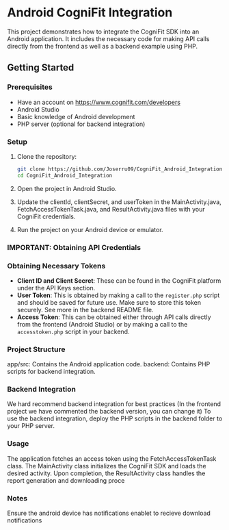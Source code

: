 # Android CogniFit Integration

This project demonstrates how to integrate the CogniFit SDK into an Android application. It includes the necessary code for making API calls directly from the frontend as well as a backend example using PHP.

## Getting Started

### Prerequisites
- Have an account on https://www.cognifit.com/developers
- Android Studio
- Basic knowledge of Android development
- PHP server (optional for backend integration)

### Setup

1. Clone the repository:
   ```sh
   git clone https://github.com/Joserru09/CogniFit_Android_Integration.git
   cd CogniFit_Android_Integration

2. Open the project in Android Studio.

3. Update the clientId, clientSecret, and userToken in the MainActivity.java, FetchAccessTokenTask.java, and ResultActivity.java files with your CogniFit credentials.

4. Run the project on your Android device or emulator.

### IMPORTANT: Obtaining API Credentials

### Obtaining Necessary Tokens

- **Client ID and Client Secret**: These can be found in the CogniFit platform under the API Keys section.
- **User Token**: This is obtained by making a call to the `register.php` script and should be saved for future use. Make sure to store this token securely. See more in the backend README file.
- **Access Token**: This can be obtained either through API calls directly from the frontend (Android Studio) or by making a call to the `accesstoken.php` script in your backend.


### Project Structure

app/src: Contains the Android application code.
backend: Contains PHP scripts for backend integration.


### Backend Integration
We hard recommend backend integration for best practices (In the frontend project we have commented the backend version, you can change it)
To use the backend integration, deploy the PHP scripts in the backend folder to your PHP server.

### Usage
The application fetches an access token using the FetchAccessTokenTask class.
The MainActivity class initializes the CogniFit SDK and loads the desired activity.
Upon completion, the ResultActivity class handles the report generation and downloading proce

### Notes

Ensure the android device has notifications enablet to recieve download notifications
